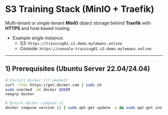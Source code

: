 # S3 Training Stack (MinIO + Traefik)

Multi-tenant or single-tenant **MinIO** object storage behind **Traefik** with **HTTPS** and host‑based routing.

- Example single instance:
  - S3: `https://training01.s3.demo.mylemans.online`
  - Console: `https://console-training01.s3.demo.mylemans.online`

---

## 1) Prerequisites (Ubuntu Server 22.04/24.04)

```bash
# Install Docker (if needed)
curl -fsSL https://get.docker.com | sudo sh
sudo usermod -aG docker $USER
newgrp docker

# Ensure docker compose v2
docker compose version || { sudo apt-get update -y && sudo apt-get install -y docker-compose-plugin; }
